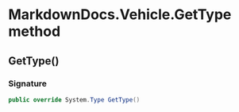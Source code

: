 # MarkdownDocs.Vehicle.GetType method
## GetType()
### Signature
```csharp
public override System.Type GetType()
```
